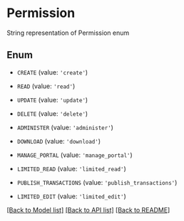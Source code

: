 # Permission

String representation of Permission enum

## Enum

* `CREATE` (value: `'create'`)

* `READ` (value: `'read'`)

* `UPDATE` (value: `'update'`)

* `DELETE` (value: `'delete'`)

* `ADMINISTER` (value: `'administer'`)

* `DOWNLOAD` (value: `'download'`)

* `MANAGE_PORTAL` (value: `'manage_portal'`)

* `LIMITED_READ` (value: `'limited_read'`)

* `PUBLISH_TRANSACTIONS` (value: `'publish_transactions'`)

* `LIMITED_EDIT` (value: `'limited_edit'`)

[[Back to Model list]](../README.md#documentation-for-models) [[Back to API list]](../README.md#documentation-for-api-endpoints) [[Back to README]](../README.md)


